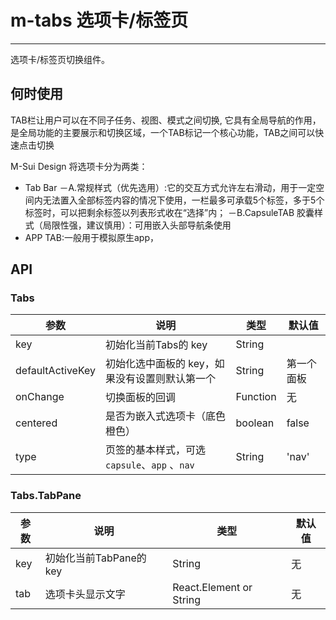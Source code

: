 # m-tabs 选项卡/标签页

---

选项卡/标签页切换组件。

## 何时使用

TAB栏让用户可以在不同子任务、视图、模式之间切换,
它具有全局导航的作用，是全局功能的主要展示和切换区域，一个TAB标记一个核心功能，TAB之间可以快速点击切换

M-Sui Design 将选项卡分为两类：

- Tab Bar
	－A.常规样式（优先选用）:它的交互方式允许左右滑动，用于一定空间内无法置入全部标签内容的情况下使用，一栏最多可承载5个标签，多于5个标签时，可以把剩余标签以列表形式收在“选择”内；
	－B.CapsuleTAB 胶囊样式（局限性强，建议慎用）：可用嵌入头部导航条使用
- APP TAB:一般用于模拟原生app，


## API

### Tabs

| 参数             | 说明                                         | 类型     | 默认值        |
|------------------|----------------------------------------------|----------|---------------|
| key | 初始化当前Tabs的 key| String   |     |
| defaultActiveKey | 初始化选中面板的 key，如果没有设置则默认第一个 | String   | 第一个面板    |
| onChange         | 切换面板的回调                               | Function | 无            |
| centered       |     是否为嵌入式选项卡（底色橙色）                         | boolean | false            |
| type | 页签的基本样式，可选 `capsule`、`app` 、`nav`   | String   | 'nav'      |


### Tabs.TabPane

| 参数 | 说明             | 类型                    | 默认值 |
|------|------------------|-------------------------|--------|
| key | 初始化当前TabPane的 key| String   |        无     |
| tab  | 选项卡头显示文字 | React.Element or String | 无     |
